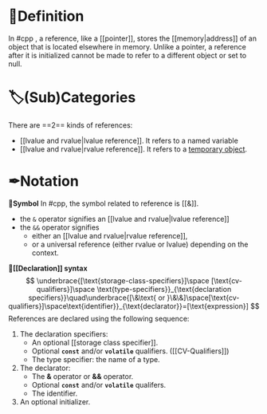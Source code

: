 # 📝Definition
In #cpp , a reference, like a [[pointer]], stores the [[memory|address]] of an object that is located elsewhere in memory. Unlike a pointer, a reference after it is initialized cannot be made to refer to a different object or set to null. 
# 🏷(Sub)Categories
There are ==2== kinds of references:
- [[lvalue and rvalue|lvalue reference]]. It refers to a named variable
- [[lvalue and rvalue|rvalue reference]]. It refers to a [temporary object](https://learn.microsoft.com/en-us/cpp/cpp/temporary-objects?view=msvc-170). 
# ✒Notation
**📌Symbol**
In #cpp, the symbol related to reference is [[&]].
- the `&` operator signifies an [[lvalue and rvalue|lvalue reference]] 
- the `&&` operator signifies
	- either an [[lvalue and rvalue|rvalue reference]], 
	- or a universal reference (either rvalue or lvalue) depending on the context.

**📌[[Declaration]] syntax**
$$
\underbrace{[\text{storage-class-specifiers}]\space [\text{cv-qualifiers}]\space \text{type-specifiers}}_{\text{declaration specifiers}}\quad\underbrace{[\&\text{ or }\&\&]\space[\text{cv-qualifiers}]\space\text{identifier}}_{\text{declarator}}=[\text{expression}]
$$
References are declared using the following sequence:
1. The declaration specifiers:
   - An optional [[storage class specifier]].
   - Optional **`const`** and/or **`volatile`** qualifiers. ([[CV-Qualifiers]])
   - The type specifier: the name of a type.
1. The declarator:
   - The **&** operator or **&&** operator.
   - Optional **`const`** and/or **`volatile`** qualifers.
   - The identifier.
1. An optional initializer.

